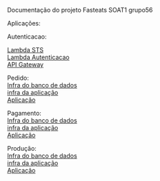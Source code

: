 Documentação do projeto Fasteats SOAT1 grupo56

Aplicações:

Autenticacao:<br>

[Lambda STS](https://github.com/FIAP-Grupo56-SOAT1/LAMBDA_STS_FAST-EATS/actions/workflows/build-and-deploy.yml)<br>
[Lambda Autenticacao](https://github.com/FIAP-Grupo56-SOAT1/LAMBDA_AUTH_FAST-EATS/actions/workflows/build-and-deploy.yml)<br>
[API Gateway](https://github.com/FIAP-Grupo56-SOAT1/INFRA_API_GATEWAY_FAST-EATS/actions/workflows/deploy-producao.yml)<br>


Pedido:<br>
[Infra do banco de dados](https://github.com/FIAP-Grupo56-SOAT1/INFRA_DB_FAST-EATS/actions/workflows/deploy-producao.yml)<br>
[infra da aplicação](https://github.com/FIAP-Grupo56-SOAT1/INFRA_ECS_FAST-EATS/actions/workflows/deploy-producao.yml)<br>
[Aplicação](https://github.com/FIAP-Grupo56-SOAT1/MICROSERV_PEDIDO_FAST-EATS/actions)<br>

Pagamento:<br>
[Infra do banco de dados](https://github.com/FIAP-Grupo56-SOAT1/INFRA_DB_PAGAMENTO_FAST-EATS/actions/workflows/deploy-producao.yml)<br>
[infra da aplicação](https://github.com/FIAP-Grupo56-SOAT1/INFRA_ECS_PAGAMENTO_FAST-EATS/actions/workflows/deploy-producao.yml)<br>
[Aplicação](https://github.com/FIAP-Grupo56-SOAT1/MICROSERV_PAGAMENTO_FAST-EATS/actions)<br>

Produção:<br>
[Infra do banco de dados](https://github.com/FIAP-Grupo56-SOAT1/INFRA_DB_PRODUCAO_FAST-EATS/actions/workflows/deploy-producao.yml)<br>
[infra da aplicação](https://github.com/FIAP-Grupo56-SOAT1/INFRA_ECS_PRODUCAO_FAST-EATS/actions/workflows/deploy-producao.yml)<br>
[Aplicação](https://github.com/FIAP-Grupo56-SOAT1/MICROSERV_PRODUCAO_FAST-EATS/actions)<br>





<!--

**Here are some ideas to get you started:**

🙋‍♀️ A short introduction - what is your organization all about?
🌈 Contribution guidelines - how can the community get involved?
👩‍💻 Useful resources - where can the community find your docs? Is there anything else the community should know?
🍿 Fun facts - what does your team eat for breakfast?
🧙 Remember, you can do mighty things with the power of [Markdown](https://docs.github.com/github/writing-on-github/getting-started-with-writing-and-formatting-on-github/basic-writing-and-formatting-syntax)
-->
